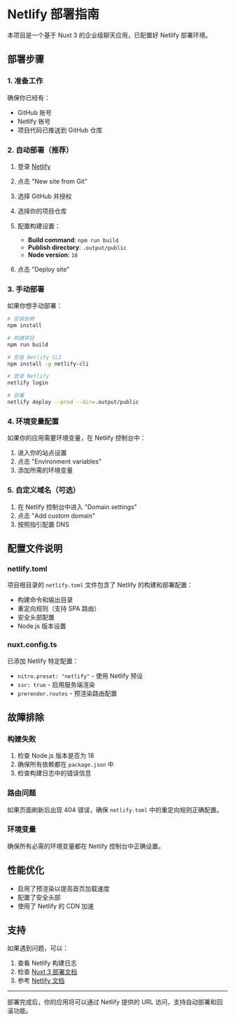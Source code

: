 # Netlify 部署指南

本项目是一个基于 Nuxt 3 的企业级聊天应用，已配置好 Netlify 部署环境。

## 部署步骤

### 1. 准备工作

确保你已经有：
- GitHub 账号
- Netlify 账号
- 项目代码已推送到 GitHub 仓库

### 2. 自动部署（推荐）

1. 登录 [Netlify](https://netlify.com)
2. 点击 "New site from Git"
3. 选择 GitHub 并授权
4. 选择你的项目仓库
5. 配置构建设置：
   - **Build command**: `npm run build`
   - **Publish directory**: `.output/public`
   - **Node version**: `18`

6. 点击 "Deploy site"

### 3. 手动部署

如果你想手动部署：

```bash
# 安装依赖
npm install

# 构建项目
npm run build

# 安装 Netlify CLI
npm install -g netlify-cli

# 登录 Netlify
netlify login

# 部署
netlify deploy --prod --dir=.output/public
```

### 4. 环境变量配置

如果你的应用需要环境变量，在 Netlify 控制台中：

1. 进入你的站点设置
2. 点击 "Environment variables"
3. 添加所需的环境变量

### 5. 自定义域名（可选）

1. 在 Netlify 控制台中进入 "Domain settings"
2. 点击 "Add custom domain"
3. 按照指引配置 DNS

## 配置文件说明

### netlify.toml

项目根目录的 `netlify.toml` 文件包含了 Netlify 的构建和部署配置：

- 构建命令和输出目录
- 重定向规则（支持 SPA 路由）
- 安全头部配置
- Node.js 版本设置

### nuxt.config.ts

已添加 Netlify 特定配置：

- `nitro.preset: "netlify"` - 使用 Netlify 预设
- `ssr: true` - 启用服务端渲染
- `prerender.routes` - 预渲染路由配置

## 故障排除

### 构建失败

1. 检查 Node.js 版本是否为 18
2. 确保所有依赖都在 `package.json` 中
3. 检查构建日志中的错误信息

### 路由问题

如果页面刷新后出现 404 错误，确保 `netlify.toml` 中的重定向规则正确配置。

### 环境变量

确保所有必需的环境变量都在 Netlify 控制台中正确设置。

## 性能优化

- 启用了预渲染以提高首页加载速度
- 配置了安全头部
- 使用了 Netlify 的 CDN 加速

## 支持

如果遇到问题，可以：

1. 查看 Netlify 构建日志
2. 检查 [Nuxt 3 部署文档](https://nuxt.com/docs/getting-started/deployment#netlify)
3. 参考 [Netlify 文档](https://docs.netlify.com/)

---

部署完成后，你的应用将可以通过 Netlify 提供的 URL 访问，支持自动部署和回滚功能。